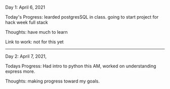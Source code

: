Day 1: April 6, 2021 

Today's Progress: learded postgresSQL in class. going to start project for hack week full stack

Thoughts: have much to learn

Link to work: not for this yet 


----------------------------------------------------------------------------------

Day 2: April 7, 2021,

Todays Progress: Had intro to python this AM, worked on understanding express more.

Thoughts: making progress toward my goals.
